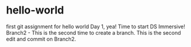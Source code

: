 # hello-world
first git assignment for hello world
Day 1, yea!
Time to start DS Immersive!
Branch2 - This is the second time to create a branch. 
This is the second edit and commit on Branch2.
